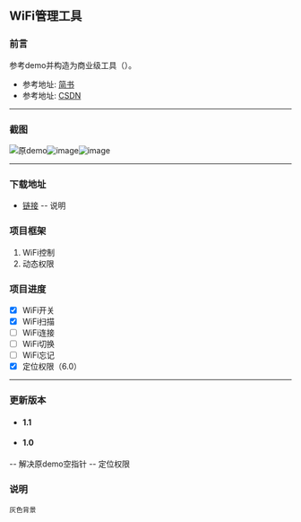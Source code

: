 ## WiFi管理工具

### 前言
  
参考demo并构造为商业级工具（）。

- 参考地址:  [简书](https://www.jianshu.com/p/9b5ecfb4ca63)
- 参考地址:  [CSDN](https://blog.csdn.net/leslietuang/article/details/51203692)

---



### 截图

![原demo](https://github.com/HeHongdan/WiFiDemo/blob/master/image/20180823.png)![image](https://github.com/HeHongdan/WiFiDemo/image/20180823.png)![image](链接)

---



### 下载地址

- [链接](https://github.com/HeHongdan/WiFiDemo) -- 说明



### 项目框架
1. WiFi控制
2. 动态权限



### 项目进度
- [x] WiFi开关
- [x] WiFi扫描
- [ ] WiFi连接
- [ ] WiFi切换
- [ ] WiFi忘记
- [x] 定位权限（6.0）

--- 



### 更新版本
- #### 1.1

- #### 1.0
-- 解决原demo空指针
-- 定位权限



### 说明
```
灰色背景

```

